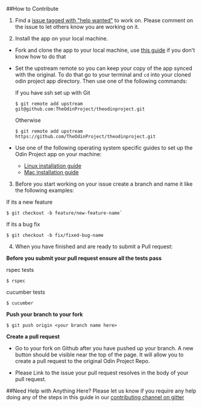##How to Contribute
1. Find a [issue tagged with "help wanted"](https://github.com/TheOdinProject/theodinproject/labels/Help%20Wanted) to work on. Please comment on the issue to let others know you are working on it.

2. Install the app on your local machine.

 * Fork and clone the app to your local machine, use [this guide](https://help.github.com/articles/fork-a-repo/) if you don't know how to do that
 * Set the upstream remote so you can keep your copy of the app synced with the original. To do that go to your terminal and `cd` into your cloned odin project app directory. Then use one of the following commands:

    If you have ssh set up with Git
    ```
    $ git remote add upstream git@github.com:TheOdinProject/theodinproject.git
    ```
    Otherwise
    ```
    $ git remote add upstream https://github.com/TheOdinProject/theodinproject.git
    ```

 * Use one of the following operating system specific guides to set up the Odin Project app on your machine:
   * [Linux installation guide](https://github.com/TheOdinProject/theodinproject/wiki/Linux-Installation-Guide)
    * [Mac installation guide](https://github.com/TheOdinProject/theodinproject/wiki/OSX-Installation-Guide)

3. Before you start working on your issue create a branch and name it like the following examples:

  If its a new feature
  ```
  $ git checkout -b feature/new-feature-name`
  ```
  If its a bug fix
  ```
  $ git checkout -b fix/fixed-bug-name
  ```

4. When you have finished and are ready to submit a Pull request:

  **Before you submit your pull request ensure all the tests pass**

  rspec tests
  ```
  $ rspec
  ```
  cucumber tests
  ```
  $ cucumber
  ```

  **Push your branch to your fork**
  ```
  $ git push origin <your branch name here>
  ```
  **Create a pull request**
   * Go to your fork on Github after you have pushed up your branch. A new button should be visible near the top of the page. It will allow you to create a pull request to the original Odin Project Repo.

  * Please Link to the issue your pull request resolves in the body of your pull request.

##Need Help with Anything Here?
Please let us know if you require any help doing any of the steps in this guide in our [contributing channel on gitter](https://gitter.im/TheOdinProject/Contributing)